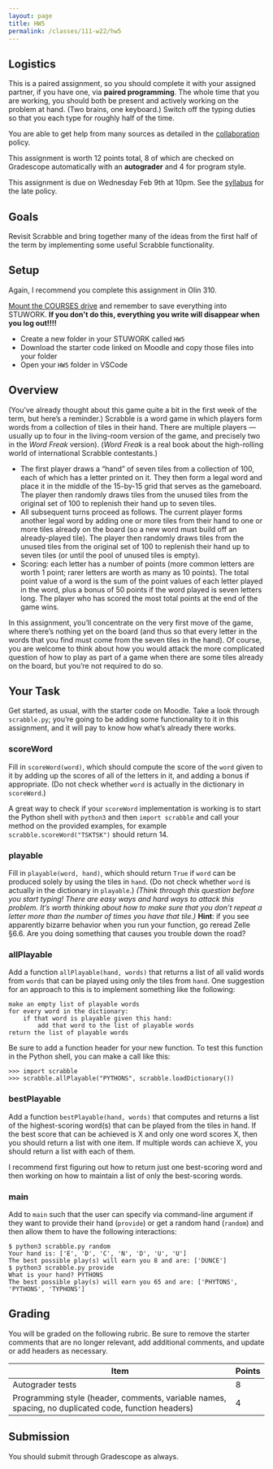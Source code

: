 ```yaml
---
layout: page
title: HW5 
permalink: /classes/111-w22/hw5
---
```


## Logistics

This is a paired assignment, so you should complete it with your assigned partner, if you have one, via **paired programming**. 
The whole time that you are working, you should both be present and actively working on the problem at hand. 
(Two brains, one keyboard.) 
Switch off the typing duties so that you each type for roughly half of the time. 

You are able to get help from many sources as detailed in the [collaboration](collaboration) policy.

This assignment is worth 12 points total, 8 of which are checked on Gradescope automatically with an **autograder** and 4 for program style.

This assignment is due on Wednesday Feb 9th at 10pm. See the [syllabus](syllabus) for the late policy.

## Goals
Revisit Scrabble and bring together many of the ideas from the first half of the term by implementing some useful Scrabble functionality.

## Setup

Again, I recommend you complete this assignment in Olin 310.

[Mount the COURSES drive](https://wiki.carleton.edu/pages/viewpage.action?spaceKey=carl&title=CS+111+and+201+workflow+in+CS+labs) and remember to save everything into STUWORK. **If you don't do this, everything you write will disappear when you log out!!!!**
* Create a new folder in your STUWORK called `HW5`
* Download the starter code linked on Moodle and copy those files into your folder
* Open your `HW5` folder in VSCode

## Overview
(You’ve already thought about this game quite a bit in the first week of the term, but here’s a reminder.)
Scrabble is a word game in which players form words from a collection of tiles in their hand. 
There are multiple players — usually up to four in the living-room version of the game, and precisely two in the *Word Freak* version). (*Word Freak* is a real book about the high-rolling world of international Scrabble contestants.)

* The first player draws a “hand” of seven tiles from a collection of 100, each of which has a letter printed on it. They then form a legal word and place it in the middle of the 15-by-15 grid that serves as the gameboard. The player then randomly draws tiles from the unused tiles from the original set of 100
to replenish their hand up to seven tiles.
* All subsequent turns proceed as follows. The current player forms another legal word by adding one or more tiles from their hand to one or more tiles already on the board (so a new word must build off an already-played tile). The player then randomly draws tiles from the unused tiles from the original
set of 100 to replenish their hand up to seven tiles (or until the pool of unused tiles is empty).
* Scoring: each letter has a number of points (more common letters are worth 1 point; rarer letters are worth as many as 10 points). The total point value of a word is the sum of the point values of each letter played in the word, plus a bonus of 50 points if the word played is seven letters long. The player
who has scored the most total points at the end of the game wins.

In this assignment, you’ll concentrate on the very first move of the game, where there’s nothing yet on the board (and thus so that every letter in the words that you find must come from the seven tiles in the hand).
Of course, you are welcome to think about how you would attack the more complicated question of how to play as part of a game when there are some tiles already on the board, but you’re not required to do so.

## Your Task
Get started, as usual, with the starter code on Moodle. Take a look through `scrabble.py`; you’re going to be adding some functionality to it in this assignment, and it will pay to know how what’s already there works.

### scoreWord
Fill in `scoreWord(word)`, which should compute the score of the `word` given to it by adding up the scores of all of the letters in it, and adding a bonus if appropriate. (Do not check whether `word` is actually in the dictionary in `scoreWord`.)

A great way to check if your `scoreWord` implementation is working is to start the Python shell with `python3` and then `import scrabble` and call your method on the provided examples, for example `scrabble.scoreWord("TSKTSK")` should return 14.

### playable
Fill in `playable(word, hand)`, which should return `True` if `word` can be produced solely by using the tiles in `hand`. (Do not check whether `word` is actually in the dictionary in `playable`.)
*(Think through this question before you start typing! There are easy ways and hard ways to attack this problem. It’s worth thinking about how to make sure that you don’t repeat a letter more than the number of times you have that tile.)* **Hint**: if you see apparently bizarre behavior when you run your
function, go reread Zelle §6.6. Are you doing something that causes you trouble down the road?

### allPlayable
Add a function `allPlayable(hand, words)` that returns a list of all valid words from `words` that can be played using only the tiles from `hand`. One suggestion for an approach to this is to implement something like the following:

```
make an empty list of playable words
for every word in the dictionary:
    if that word is playable given this hand:
        add that word to the list of playable words
return the list of playable words
```

Be sure to add a function header for your new function.
To test this function in the Python shell, you can make a call like this:
```
>>> import scrabble
>>> scrabble.allPlayable("PYTHONS", scrabble.loadDictionary())
```

### bestPlayable
Add a function `bestPlayable(hand, words)` that computes and returns a list of the highest-scoring word(s) that can be played from the tiles in hand.
If the best score that can be achieved is X and only one word scores X, then you should return a list with one item.
If multiple words can achieve X, you should return a list with each of them.

I recommend first figuring out how to return just one best-scoring word and then working on how to maintain a list of only the best-scoring words.

### main
Add to `main` such that the user can specify via command-line argument if they want to provide their hand (`provide`) or get a random hand (`random`) and then allow them to have the following interactions:
```
$ python3 scrabble.py random
Your hand is: ['E', 'D', 'C', 'N', 'D', 'U', 'U']
The best possible play(s) will earn you 8 and are: ['DUNCE']
$ python3 scrabble.py provide
What is your hand? PYTHONS
The best possible play(s) will earn you 65 and are: ['PHYTONS', 'PYTHONS', 'TYPHONS']
```

## Grading
You will be graded on the following rubric.
Be sure to remove the starter comments that are no longer relevant, add additional comments, and update or add headers as necessary.

|Item | Points |
|-----|--------|
| Autograder tests | 8 |
| Programming style (header, comments, variable names, spacing, no duplicated code, function headers) | 4 |

## Submission
You should submit through Gradescope as always.
